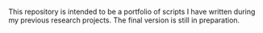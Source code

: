 This repository is intended to be a portfolio of scripts I have written during my previous research projects. The final version is still in preparation.